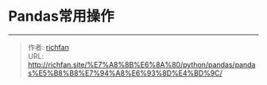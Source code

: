 # Pandas常用操作




---

> 作者: [richfan](https://richfan.site/)  
> URL: http://richfan.site/%E7%A8%8B%E6%8A%80/python/pandas/pandas%E5%B8%B8%E7%94%A8%E6%93%8D%E4%BD%9C/  

